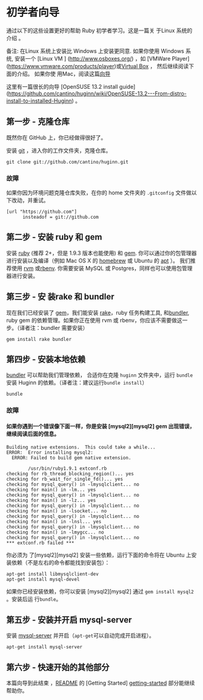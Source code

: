 # 初学者向导

 通过以下的这些设置更好的帮助 Ruby 初学者学习。这是一篇关 于Linux 系统的介绍 。

备注:  在Linux 系统上安装比 Windows 上安装更同意. 
如果你使用 Windows 系统, 安装一个 [Linux VM ] (http://www.osboxes.org/) ，如 [VMWare Player] (https://www.vmware.com/products/player)或[Virtual Box](https://www.virtualbox.org/) ，
然后继续阅读下面的介绍。
如果你使 用Mac，阅读这篇[向导](https://github.com/cantino/huginn/wiki/Novice-Setup-Guide-for-Mac)

这里有一篇很长的向导 [OpenSUSE 13.2 install guide] (https://github.com/cantino/huginn/wiki/OpenSUSE-13.2---From-distro-install-to-installed-Huginn) 。

## 第一步 - 克隆仓库

既然你在 GitHub 上，你已经做得很好了。

安装 [git][git] ，进入你的工作文件夹，克隆仓库。

[git]: http://git-scm.com/

```shell
git clone git://github.com/cantino/huginn.git
```

### 故障

如果你因为环境问题克隆仓库失败，在你的 home 文件夹的 `.gitconfig` 文件做以下改动，并重试。
```shell
[url "https://github.com"]
      insteadof = git://github.com
```

## 第二步 - 安装 ruby 和 gem

安装 [ruby][ruby]  (推荐 2+，但是 1.9.3 版本也能使用) 和 [gem][gem]. 你可以通过你的包管理器进行安装以及编译（例如 Mac OS X 的 [homebrew][homebrew] 或 Ubuntu 的 [apt][apt] ）。 我们推荐使用  [rvm](http://rvm.io/) 或[rbenv](https://github.com/sstephenson/rbenv).  你需要安装 MySQL 或 Postgres，同样也可以使用包管理器进行安装。

[ruby]: http://www.ruby-lang.org/en/
[gem]: http://rubygems.org/
[apt]: http://linux.die.net/man/8/apt-get
[homebrew]: http://brew.sh

## 第三步 - 安 装rake 和 bundler

现在我们已经安装了 [gem][gem]，我们能安装  [rake][rake]，ruby 任务构建工具,  和[bundler][bundler], ruby gem 的依赖管理。如果你正在使用 rvm 或 rbenv，你应该不需要做这一步。（译者注：bundler 需要安装）

```shell
gem install rake bundler
```

[rake]: http://rake.rubyforge.org/
[bundler]: http://gembundler.com/

## 第四步 - 安装本地依赖

[bundler][bundler] 可以帮助我们管理依赖， 合适你在克隆 `huginn` 文件夹中，运行 `bundle` 安装 Huginn 的依赖。（译者注：建议运行`bundle install`）

```shell
bundle
```

### 故障

#### 如果你遇到一个错误像下面一样，你是安装 [mysql2][mysql2] gem 出现错误，继续阅读后面的信息。

```
Building native extensions.  This could take a while...
ERROR:  Error installing mysql2:
  ERROR: Failed to build gem native extension.

        /usr/bin/ruby1.9.1 extconf.rb
checking for rb_thread_blocking_region()... yes
checking for rb_wait_for_single_fd()... yes
checking for mysql_query() in -lmysqlclient... no
checking for main() in -lm... yes
checking for mysql_query() in -lmysqlclient... no
checking for main() in -lz... yes
checking for mysql_query() in -lmysqlclient... no
checking for main() in -lsocket... no
checking for mysql_query() in -lmysqlclient... no
checking for main() in -lnsl... yes
checking for mysql_query() in -lmysqlclient... no
checking for main() in -lmygcc... no
checking for mysql_query() in -lmysqlclient... no
*** extconf.rb failed ***
```

你必须为 了[mysql2][mysql2] 安装一些依赖，运行下面的命令将在 Ubuntu 上安装依赖（不是左右的命令都能找到安装包）：

```shell
apt-get install libmysqlclient-dev
apt-get install mysql-devel
```

[mysql2-deps]: https://github.com/brianmario/mysql2#installing

如果你已经安装依赖，你可以安装 [mysql2][mysql2] 通过 `gem install mysql2` 。安装后运 行`bundle`。

## 第五步 - 安装并开启 mysql-server
安装 [mysql-server][mysql-server] 并开启（`apt-get`可以自动完成开启进程）。

[mysql-server]: https://launchpad.net/mysql-server

```shell
apt-get install mysql-server
```

## 第六步 - 快速开始的其他部分

本篇向导到此结束 ，[README][README] 的 [Getting Started] [getting-started] 部分能继续帮助你。

[getting-started]: https://github.com/cantino/huginn#getting-started
[README]: https://github.com/cantino/huginn#readme


